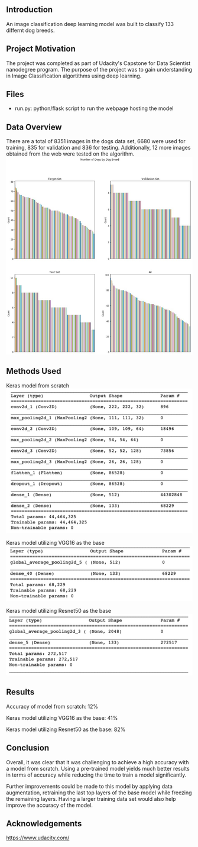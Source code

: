 ## Introduction
An image classification deep learning model was built to classify 133 differnt dog breeds.

## Project Motivation
The project was completed as part of Udacity's Capstone for Data Scientist nanodegree program. The purpose of the project was to gain understanding in Image Classification algortithms using deep learning.

## Files

- run.py: python/flask script to run the webpage hosting the model

## Data Overview

There are a total of 8351 images in the dogs data set, 6680 were used for training, 835 for validation and 836 for testing. Additionally, 12 more images obtained from the web were tested on the algorithm.
![Test Image 1](Picture1.jpg)

## Methods Used

Keras model from scratch
![Test Image 2](Picture2.jpg)

Keras model utilizing VGG16 as the base
![Test Image 3](Picture3.jpg)

Keras model utilizing Resnet50 as the base
![Test Image 4](Picture4.jpg)

## Results

Accuracy of model from scratch: 12%

Keras model utilizing VGG16 as the base: 41%

Keras model utilizing Resnet50 as the base: 82%

## Conclusion

Overall, it was clear that it was challenging to achieve a high accuracy with a model from scratch. Using a pre-trained model yields much better results in terms of accuracy while reducing the time to train a model significantly.

Further improvements could be made to this model by applying data augmentation, retraining the last top layers of the base model while freezing the remaining layers. Having a larger training data set would also help improve the accuracy of the model.


## Acknowledgements

https://www.udacity.com/

